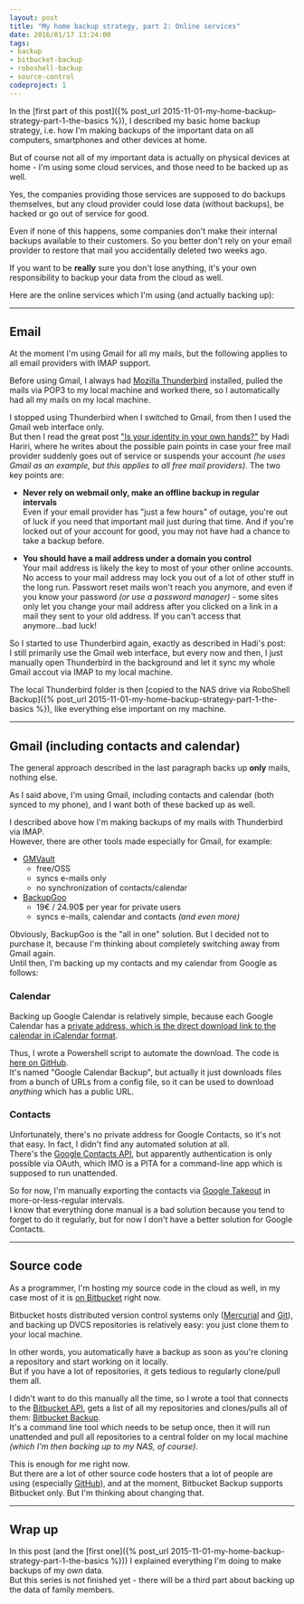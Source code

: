 ```yaml
---
layout: post
title: "My home backup strategy, part 2: Online services" 
date: 2016/01/17 13:24:00
tags:
- backup
- bitbucket-backup
- roboshell-backup
- source-control
codeproject: 1
---
```


In the [first part of this post]({% post_url 2015-11-01-my-home-backup-strategy-part-1-the-basics %}), I described my basic home backup strategy, i.e. how I'm making backups of the important data on all computers, smartphones and other devices at home.

But of course not all of my important data is actually on physical devices at home - I'm using some cloud services, and those need to be backed up as well.

Yes, the companies providing those services are supposed to do backups themselves, but any cloud provider could lose data (without backups), be hacked or go out of service for good.

Even if none of this happens, some companies don't make their internal backups available to their customers.
So you better don't rely on your email provider to restore that mail you accidentally deleted two weeks ago.

If you want to be **really** sure you don't lose anything, it's your own responsibility to backup your data from the cloud as well.

Here are the online services which I'm using (and actually backing up):

---

## Email

At the moment I'm using Gmail for all my mails, but the following applies to all email providers with IMAP support.

Before using Gmail, I always had [Mozilla Thunderbird](https://www.mozilla.org/en-US/thunderbird/) installed, pulled the mails via POP3 to my local machine and worked there, so I automatically had all my mails on my local machine. 

I stopped using Thunderbird when I switched to Gmail, from then I used the Gmail web interface only.  
But then I read the great post ["Is your identity in your own hands?"](http://hadihariri.com/2012/04/07/is-your-identity-in-your-own-hands/) by Hadi Hariri, where he writes about the possible pain points in case your free mail provider suddenly goes out of service or suspends your account *(he uses Gmail as an example, but this applies to all free mail providers)*. The two key points are:

- **Never rely on webmail only, make an offline backup in regular intervals**  
  Even if your email provider has "just a few hours" of outage, you're out of luck if you need that important mail just during that time. And if you're locked out of your account for good, you may not have had a chance to take a backup before.

- **You should have a mail address under a domain you control**  
  Your mail address is likely the key to most of your other online accounts. No access to your mail address may lock you out of a lot of other stuff in the long run. Passwort reset mails won't reach you anymore, and even if you know your password *(or use a password manager)* - some sites only let you change your mail address after you clicked on a link in a mail they sent to your old address. If you can't access that anymore...bad luck!


So I started to use Thunderbird again, exactly as described in Hadi's post:  
I still primarily use the Gmail web interface, but every now and then, I just manually open Thunderbird in the background and let it sync my whole Gmail accout via IMAP to my local machine.
  
The local Thunderbird folder is then [copied to the NAS drive via RoboShell Backup]({% post_url 2015-11-01-my-home-backup-strategy-part-1-the-basics %}), like everything else important on my machine.

---

## Gmail (including contacts and calendar)

The general approach described in the last paragraph backs up **only** mails, nothing else.

As I said above, I'm using Gmail, including contacts and calendar (both synced to my phone), and I want both of these backed up as well.

I described above how I'm making backups of my mails with Thunderbird via IMAP.   
However, there are other tools made especially for Gmail, for example:

- [GMVault](http://gmvault.org/)
	- free/OSS
	- syncs e-mails only
	- no synchronization of contacts/calendar
- [BackupGoo](http://www.backupgoo.com/)
	- 19€ / 24.90$ per year for private users
	- syncs e-mails, calendar and contacts *(and even more)*

Obviously, BackupGoo is the "all in one" solution. But I decided not to purchase it, because I'm thinking about completely switching away from Gmail again.  
Until then, I'm backing up my contacts and my calendar from Google as follows:


### Calendar

Backing up Google Calendar is relatively simple, because each Google Calendar has a [private address, which is the direct download link to the calendar in iCalendar format](https://support.google.com/calendar/answer/37648#view_only).

Thus, I wrote a Powershell script to automate the download. The code is [here on GitHub](https://github.com/christianspecht/google-calendar-backup).  
It's named "Google Calendar Backup", but actually it just downloads files from a bunch of URLs from a config file, so it can be used to download *anything* which has a public URL.


### Contacts

Unfortunately, there's no private address for Google Contacts, so it's not that easy. In fact, I didn't find any automated solution at all.  
There's the [Google Contacts API](https://developers.google.com/google-apps/contacts/v3/), but apparently authentication is only possible via OAuth, which IMO is a PITA for a command-line app which is supposed to run unattended.

So for now, I'm manually exporting the contacts via [Google Takeout](https://takeout.google.com/settings/takeout) in more-or-less-regular intervals.  
I know that everything done manual is a bad solution because you tend to forget to do it regularly, but for now I don't have a better solution for Google Contacts.

---

## Source code

As a programmer, I'm hosting my source code in the cloud as well, in my case most of it is [on Bitbucket](https://bitbucket.org/christianspecht) right now.

Bitbucket hosts distributed version control systems only ([Mercurial](https://www.mercurial-scm.org/) and [Git](https://git-scm.com/)), and backing up DVCS repositories is relatively easy: you just clone them to your local machine.

In other words, you automatically have a backup as soon as you're cloning a repository and start working on it locally.  
But if you have a lot of repositories, it gets tedious to regularly clone/pull them all.

I didn't want to do this manually all the time, so I wrote a tool that connects to the [Bitbucket API](https://confluence.atlassian.com/bitbucket/use-the-bitbucket-cloud-rest-apis-222724129.html), gets a list of all my repositories and clones/pulls all of them: [Bitbucket Backup](/bitbucket-backup/).  
It's a command line tool which needs to be setup once, then it will run unattended and pull all repositories to a central folder on my local machine *(which I'm then backing up to my NAS, of course)*.

This is enough for me right now.  
But there are a lot of other source code hosters that a lot of people are using (especially [GitHub](https://github.com/)), and at the moment, Bitbucket Backup supports Bitbucket only. But I'm thinking about changing that.

---

## Wrap up

In this post (and the [first one]({% post_url 2015-11-01-my-home-backup-strategy-part-1-the-basics %})) I explained everything I'm doing to make backups of my *own* data.  
But this series is not finished yet - there will be a third part about backing up the data of family members.